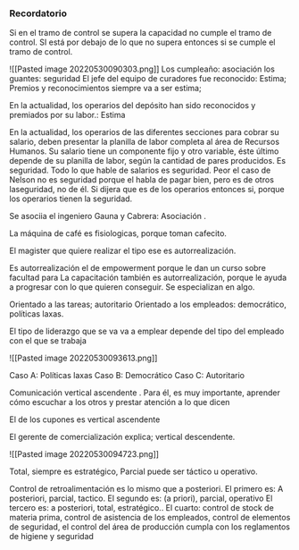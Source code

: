 ### Recordatorio
Si en el tramo de control se supera la capacidad no cumple el tramo de control. SI está por debajo de lo que no supera entonces si se cumple el tramo de control.

![[Pasted image 20220530090303.png]]
Los cumpleaño: asociación 
los guantes: seguridad
El jefe del equipo de curadores fue reconocido: Estima; Premios y reconocimientos siempre va a ser estima;



En la actualidad, los operarios del depósito han sido reconocidos y premiados por su labor.: Estima 

En la actualidad, los operarios de las diferentes secciones para cobrar su salario, deben presentar la planilla de labor completa al área de Recursos Humanos. Su salario tiene un componente fijo y otro variable, éste último depende de su planilla de labor, según la cantidad de pares producidos. Es seguridad. Todo lo que hable de salarios es seguridad. Peor el caso de Nelson no es seguridad porque el habla de pagar bien, pero es de otros laseguridad, no de él. Si dijera que es de los operarios entonces si, porque los operarios tienen la seguridad. 


Se asociia el ingeniero Gauna y Cabrera: Asociación .




La máquina de café es fisiologicas, porque toman cafecito.




El magister que quiere realizar el tipo ese es autorrealización. 



Es autorrealización el de empowerment porque le dan un curso sobre facultad para
	La capacitación también es autorrealización, porque le ayuda a progresar con lo que quieren conseguir. Se especializan en algo. 







Orientado a las tareas; autoritario
Orientado a los empleados: democrático, políticas laxas. 



El tipo de liderazgo que se va  va a emplear depende del tipo del empleado con el que se trabaja


![[Pasted image 20220530093613.png]]


Caso A: Políticas laxas
Caso B: Democrático
Caso C: Autoritario



Comunicación vertical ascendente
. Para él, es muy importante, aprender cómo escuchar a los otros y prestar atención a lo que dicen 






El de los cupones es vertical ascendente 

El gerente de comercialización explica; vertical descendente. 




![[Pasted image 20220530094723.png]]

Total, siempre es estratégico, 
Parcial puede ser táctico u operativo.

Control de retroalimentación es lo mismo que a posteriori.
El primero es: A posteriori, parcial, tactico.
El segundo es: (a priori), parcial, operativo
El tercero es: a posteriori, total, estratégico.. 
El cuarto: control de stock de materia prima, control de asistencia de los empleados, control de elementos de seguridad, el control del área de producción cumpla con los reglamentos de higiene y seguridad
